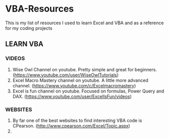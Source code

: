 # VBA-Resources

This is my list of resources I used to learn Excel and VBA and as a reference for my coding projects

## LEARN VBA

### VIDEOS

1. Wise Owl Channel on youtube. Pretty simple and great for beginners.  (https://www.youtube.com/user/WiseOwlTutorials)
2. Excel Macro Mastery channel on youtube. A little more advanced channel. (https://www.youtube.com/c/Excelmacromastery)
3. Excel is fun channel on youtube. Focused on formulas, Power Query and DAX. (https://www.youtube.com/user/ExcelIsFun/videos)

### WEBSITES

1. By far one of the best websites to find interesting VBA code is CPearson. (http://www.cpearson.com/Excel/Topic.aspx)
2.


